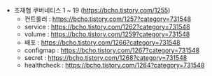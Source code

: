 * 조재협 쿠버네티스 1 ~ 19 (https://bcho.tistory.com/1255)
    * 컨트롤러 : https://bcho.tistory.com/1257?category=731548
    * service : https://bcho.tistory.com/1262?category=731548
    * volume : https://bcho.tistory.com/1259?category=731548
    * 배포 : https://bcho.tistory.com/1266?category=731548
    * configmap : https://bcho.tistory.com/1267?category=731548
    * secret : https://bcho.tistory.com/1268?category=731548
    * healthcheck : https://bcho.tistory.com/1264?category=731548
